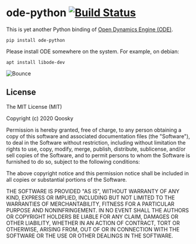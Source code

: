 ode-python [![Build Status](https://travis-ci.com/qoosky/ode-python.svg?branch=master)](https://travis-ci.com/qoosky/ode-python)
==================
This is yet another Python binding of [Open Dynamics Engine (ODE)](https://www.ode.org/).

	pip install ode-python

Please install ODE somewhere on the system. For example, on debian:

	apt install libode-dev

![Bounce](https://github.com/qoosky/ode-python/blob/master/images/bounce.png)


License
------------------
The MIT License (MIT)

Copyright (c) 2020 Qoosky

Permission is hereby granted, free of charge, to any person obtaining a copy
of this software and associated documentation files (the "Software"), to deal
in the Software without restriction, including without limitation the rights
to use, copy, modify, merge, publish, distribute, sublicense, and/or sell
copies of the Software, and to permit persons to whom the Software is
furnished to do so, subject to the following conditions:

The above copyright notice and this permission notice shall be included in all
copies or substantial portions of the Software.

THE SOFTWARE IS PROVIDED "AS IS", WITHOUT WARRANTY OF ANY KIND, EXPRESS OR
IMPLIED, INCLUDING BUT NOT LIMITED TO THE WARRANTIES OF MERCHANTABILITY,
FITNESS FOR A PARTICULAR PURPOSE AND NONINFRINGEMENT. IN NO EVENT SHALL THE
AUTHORS OR COPYRIGHT HOLDERS BE LIABLE FOR ANY CLAIM, DAMAGES OR OTHER
LIABILITY, WHETHER IN AN ACTION OF CONTRACT, TORT OR OTHERWISE, ARISING FROM,
OUT OF OR IN CONNECTION WITH THE SOFTWARE OR THE USE OR OTHER DEALINGS IN THE
SOFTWARE.
